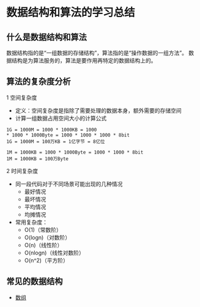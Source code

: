 # 数据结构和算法的学习总结

## 什么是数据结构和算法
数据结构指的是“一组数据的存储结构”，算法指的是“操作数据的一组方法”。
数据结构是为算法服务的，算法是要作用再特定的数据结构上的。



## 算法的复杂度分析
1 空间复杂度
- 定义：空间复杂度是指除了需要处理的数据本身，额外需要的存储空间
- 计算一组数据占用空间大小的计算公式
```
1G = 1000M = 1000 * 1000KB = 1000  
* 1000 * 1000Byte = 1000 * 1000 * 1000 * 8bit
1G = 1000M = 100万KB = 1亿字节 = 8亿位

1M = 1000KB = 1000 * 1000Byte = 1000 * 1000 * 8bit
1M = 1000KB = 100万Byte
```

2 时间复杂度
- 同一段代码对于不同场景可能出现的几种情况
    - 最好情况
    - 最坏情况
    - 平均情况
    - 均摊情况
- 常用复杂度：
    - O(1)（常数阶）
    - O(logn)（对数阶）
    - O(n)（线性阶）
    - O(nlogn)（线性对数阶）
    - O(n^2)（平方阶）

    

## 常见的数据结构

- [数组](./数据结构/数组.md
)





